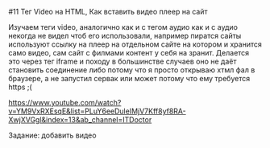 #11 Тег Video на HTML, Как вставить видео плеер на сайт


Изучаем теги video, аналогично как и с тегом аудио как и с аудио некогда не видел чтоб его использовали, например пиратся сайты используют ссылку на плеер на отдельном сайте на котором и хранится само видео, сам сайт с филмами контент у себя на зранит.
Делается это через тег iframe и походу в большинстве случаев оно не даёт становить соединение либо потому что я просто открываю хтмл фал в браузере, а не запустил сервак или может потому что ему требуется  https  ;(

https://www.youtube.com/watch?v=YM9VxRXEsqE&list=PLuY6eeDuleIMjV7Kff8yf8RA-XwjXVGgl&index=13&ab_channel=ITDoctor

Задание: добавить видео 